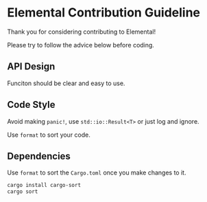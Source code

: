 # Elemental Contribution Guideline

Thank you for considering contributing to Elemental!

Please try to follow the advice below before coding.

## API Design

Funciton should be clear and easy to use.

## Code Style

Avoid making `panic!`, use `std::io::Result<T>` or just log and ignore.

Use `format` to sort your code.

## Dependencies

Use `format` to sort the `Cargo.toml` once you make changes to it.

```sh
cargo install cargo-sort
cargo sort
```
